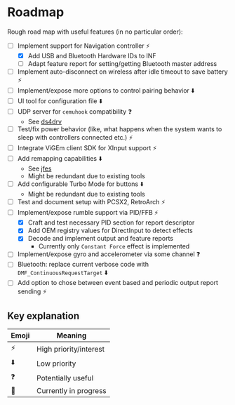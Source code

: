 # Roadmap

Rough road map with useful features (in no particular order):

- [ ] Implement support for Navigation controller ⚡
    - [X] Add USB and Bluetooth Hardware IDs to INF
    - [ ] Adapt feature report for setting/getting Bluetooth master address
- [ ] Implement auto-disconnect on wireless after idle timeout to save battery ⚡
- [ ] Implement/expose more options to control pairing behavior ⬇️
- [ ] UI tool for configuration file ⬇️
- [ ] UDP server for `cemuhook` compatibility ❓
    - See [ds4drv](https://github.com/TheDrHax/ds4drv-cemuhook)
- [ ] Test/fix power behavior (like, what happens when the system wants to sleep with controllers connected etc.) ⚡
- [ ] Integrate ViGEm client SDK for XInput support ⚡
- [ ] Add remapping capabilities ⬇️
    - See [jfes](https://github.com/dmitrii-eremin/jfes)
    - Might be redundant due to existing tools
- [ ] Add configurable Turbo Mode for buttons ⬇️
    - Might be redundant due to existing tools
- [ ] Test and document setup with PCSX2, RetroArch ⚡
- [ ] Implement/expose rumble support via PID/FFB ⚡
    - [X] Craft and test necessary PID section for report descriptor
    - [X] Add OEM registry values for DirectInput to detect effects
    - [X] Decode and implement output and feature reports
        - Currently only `Constant Force` effect is implemented
- [ ] Implement/expose gyro and accelerometer via some channel ❓
- [ ] Bluetooth: replace current verbose code with `DMF_ContinuousRequestTarget` ⬇️
- [ ] Add option to chose between event based and periodic output report sending ⚡

## Key explanation

| Emoji | Meaning |
|---|---|
| ⚡ | High priority/interest |
| ⬇️ | Low priority |
| ❓ | Potentially useful |
| 🚧 | Currently in progress |
